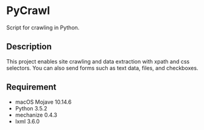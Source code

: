 PyCrawl
=======

Script for crawling in Python.

## Description

This project enables site crawling and data extraction with xpath and css selectors.
You can also send forms such as text data, files, and checkboxes.


## Requirement

- macOS Mojave 10.14.6
- Python 3.5.2
- mechanize 0.4.3
- lxml 3.6.0